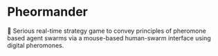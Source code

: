 # Pheormander

:ant: Serious real-time strategy game to convey principles of pheromone based agent swarms via a mouse-based human-swarm interface using digital pheromones.
